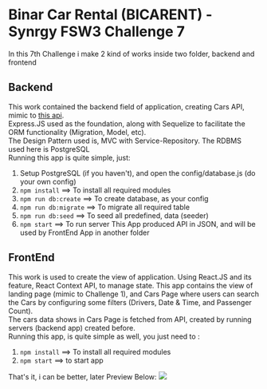 # Binar Car Rental (BICARENT) - Synrgy FSW3 Challenge 7
In this 7th Challenge i make 2 kind of works inside two folder, backend and frontend
## Backend
This work contained the backend field of application, creating Cars API, mimic to [this api](https://raw.githubusercontent.com/fnurhidayat/probable-garbanzo/main/data/cars.min.json). <br>
Express.JS used as the foundation, along with Sequelize to facilitate the ORM functionality (Migration, Model, etc). <br>
The Design Pattern used is, MVC with Service-Repository. The RDBMS used here is PostgreSQL<br>
Running this app is quite simple, just:
1. Setup PostgreSQL (if you haven't), and open the config/database.js (do your own config)
2. `npm install` ==> To install all required modules
3. `npm run db:create` ==> To create database, as your config
4. `npm run db:migrate` ==> To migrate all required table
5. `npm run db:seed` ==> To seed all predefined, data (seeder)
6. `npm start` ==> To run server
This App produced API in JSON, and will be used by FrontEnd App in another folder

## FrontEnd
This work is used to create the view of application. Using React.JS and its feature, React Context API, to manage state. This app contains the view of landing page (mimic to Challenge 1), and Cars Page where users can search the Cars by configuring some filters (Drivers, Date & Time, and Passenger Count). <br>
The cars data shows in Cars Page is fetched from API, created by running servers (backend app) created before. <br>
Running this app, is quite simple as well, you just need to :
1. `npm install` ==> To install all required modules
2. `npm start` ==> to start app

That's it, i can be better, later
Preview Below:
![](https://github.com/bytadit/bicarent/blob/Challenge_7/preview.gif)
